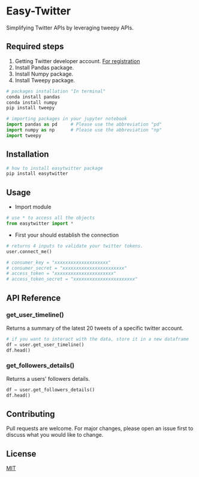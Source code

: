# Easy-Twitter
Simplifying Twitter APIs by leveraging tweepy APIs.

## Required steps
 1. Getting Twitter developer account. [For registration](https://developer.twitter.com/en/apply-for-access)
 2. Install Pandas package.
 3. Install Numpy package.
 4. Install Tweepy package.

```bash
# packages installation "In terminal"
conda install pandas
conda install numpy
pip install tweepy
```
```python
# importing packages in your jupyter notebook
import pandas as pd		# Please use the abbreviation "pd"
import numpy as np		# Please use the abbreviation "np"
import tweepy
```

## Installation
```bash
# how to install easytwitter package
pip install easytwitter
```

## Usage
- Import module

```python
# use * to access all the objects
from easytwitter import *
```

 - First your should establish the connection
```python
# returns 4 inputs to validate your twitter tokens.
user.connect_me()

# consumer_key = "xxxxxxxxxxxxxxxxxxxx"
# consumer_secret = "xxxxxxxxxxxxxxxxxxxxxxx"
# access_token = "xxxxxxxxxxxxxxxxxxxxxx"
# access_token_secret = "xxxxxxxxxxxxxxxxxxxxxxx"
```

## API Reference

### get_user_timeline()

Returns a summary of the latest 20 tweets of a specific twitter account.

``` python
# if you want to interact with the data, store it in a new dataframe
df = user.get_user_timeline()
df.head()
```

### get_followers_details()
Returns a users' followers details.

``` python
df = user.get_followers_details()
df.head()
```

## Contributing
Pull requests are welcome. For major changes, please open an issue first to discuss what you would like to change.

## License
[MIT](https://choosealicense.com/licenses/mit/)
